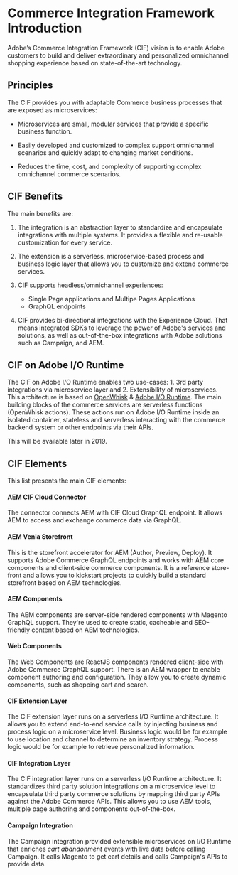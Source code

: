 # Commerce Integration Framework Introduction

Adobe’s Commerce Integration Framework (CIF) vision is to enable Adobe customers to build and deliver extraordinary and personalized omnichannel shopping experience based on state-of-the-art technology.

## Principles

The CIF provides you with adaptable Commerce business processes that are exposed as microservices:

*  Microservices are small, modular services that provide a specific business function.  

*  Easily developed and customized to complex support omnichannel scenarios and quickly adapt to changing market conditions. 

*  Reduces the time, cost, and complexity of supporting complex omnichannel commerce scenarios.


## CIF Benefits

The main benefits are: 

1. The integration is an abstraction layer to standardize and encapsulate integrations with multiple systems. It provides a flexible and re-usable customization for every service.

2. The extension is a serverless, microservice-based process and business logic layer that allows you to customize and extend commerce services.

3. CIF supports headless/omnichannel experiences:
    * Single Page applications and Multipe Pages Applications
    * GraphQL endpoints
    
4. CIF provides bi-directional integrations with the Experience Cloud. That means integrated SDKs to leverage the power of Adobe's services and solutions, as well as out-of-the-box integrations with Adobe solutions such as Campaign, and AEM.


## CIF on Adobe I/O Runtime

The CIF on Adobe I/O Runtime enables two use-cases: 1. 3rd party integrations via microservice layer and 2. Extensibility of microservices. This architecture is based on [OpenWhisk](https://openwhisk.apache.org) & [Adobe I/O Runtime](https://www.adobe.io/apis/cloudplatform/runtime.html). The main building blocks of the commerce services are serverless functions (OpenWhisk actions). These actions run on Adobe I/O Runtime inside an isolated container, stateless and serverless interacting with the commerce backend system or other endpoints via their APIs. 

This will be available later in 2019.

## CIF Elements

This list presents the main CIF elements:

#### AEM CIF Cloud Connector
The connector connects AEM with CIF Cloud GraphQL endpoint. It allows AEM to access and exchange commerce data via GraphQL.

#### AEM Venia Storefront
This is the storefront accelerator for AEM (Author, Preview, Deploy). It supports Adobe Commerce GraphQL endpoints and works with AEM core components and client-side commerce components.
It is a reference store-front and allows you to kickstart projects to quickly build a standard storefront based on AEM technologies.

#### AEM Components

The AEM components are server-side rendered components with Magento GraphQL support. They're used to create static, cacheable and SEO-friendly content based on AEM technologies.

#### Web Components

The Web Components are ReactJS components rendered client-side with Adobe Commerce GraphQL support. There is an AEM wrapper to enable component authoring and configuration. They allow you to create dynamic components, such as shopping cart and search.

#### CIF Extension Layer

The CIF extension layer runs on a serverless I/O Runtime architecture. It allows you to extend end-to-end service calls by injecting business and process logic on a microservice level. Business logic would be for example to use location and channel to determine an inventory strategy. Process logic would be for example to retrieve personalized information.

#### CIF Integration Layer

The CIF integration layer runs on a serverless I/O Runtime architecture. It standardizes third party solution integrations on a microservice level to encapsulate third party commerce solutions by mapping third party APIs against the Adobe Commerce APIs. This allows you to use AEM tools, multiple page authoring and components out-of-the-box.

#### Campaign Integration

The Campaign integration provided extensible microservices on I/O Runtime that enriches *cart abandonment* events with live data before calling Campaign. It calls Magento to get cart details and calls Campaign's APIs to provide data.
